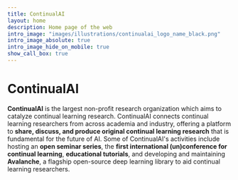```yaml
---
title: ContinualAI
layout: home
description: Home page of the web
intro_image: "images/illustrations/continualai_logo_name_black.png"
intro_image_absolute: true
intro_image_hide_on_mobile: true
show_call_box: true
---
```


# ContinualAI

**ContinualAI** is the largest non-profit research organization which aims to catalyze continual learning research. ContinualAI connects continual learning researchers from across academia and industry, offering a platform to **share, discuss, and produce original continual learning research** that is fundamental for the future of AI. Some of ContinualAI's activities include hosting an **open seminar series**, the **first international (un)conference for continual learning**, **educational tutorials**, and developing and maintaining **Avalanche**, a flagship open-source deep learning library to aid continual learning researchers.